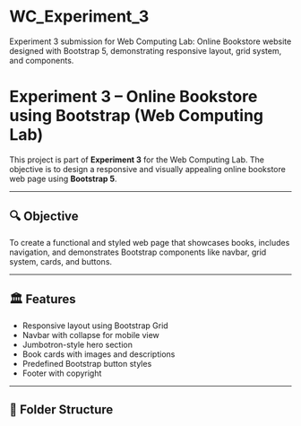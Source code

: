 # WC_Experiment_3
Experiment 3 submission for Web Computing Lab: Online Bookstore website designed with Bootstrap 5, demonstrating responsive layout, grid system, and components.
# Experiment 3 – Online Bookstore using Bootstrap (Web Computing Lab)

This project is part of **Experiment 3** for the Web Computing Lab. The objective is to design a responsive and visually appealing online bookstore web page using **Bootstrap 5**.

---

## 🔍 Objective
To create a functional and styled web page that showcases books, includes navigation, and demonstrates Bootstrap components like navbar, grid system, cards, and buttons.

---

## 🏛️ Features
- Responsive layout using Bootstrap Grid
- Navbar with collapse for mobile view
- Jumbotron-style hero section
- Book cards with images and descriptions
- Predefined Bootstrap button styles
- Footer with copyright

---

## 📁 Folder Structure
